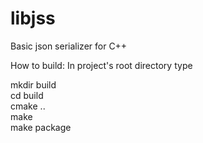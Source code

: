 # libjss

Basic json serializer for C++

How to build:
In project's root directory type

mkdir build<br>
cd build<br>
cmake ..<br>
make<br>
make package

